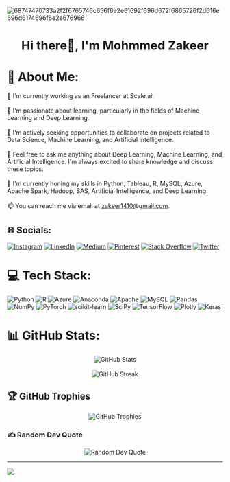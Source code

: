 ![68747470733a2f2f6765746c656f6e2e61692f696d672f6865726f2d616e696d6174696f6e2e676966](https://github.com/ZakeerS/ZakeerS/assets/135118498/c1cd9932-9565-4d47-8232-9386a5e36f5f)




<div align="center">
  <h1>Hi there👋, I'm Mohmmed Zakeer</h1>
</div>




# 💫 About Me:
🔭 I'm currently working as an Freelancer at Scale.ai.<br><br>🌱 I'm passionate about learning, particularly in the fields of Machine Learning and Deep Learning.<br><br>👯 I'm actively seeking opportunities to collaborate on projects related to Data Science, Machine Learning, and Artificial Intelligence.<br><br>💬 Feel free to ask me anything about Deep Learning, Machine Learning, and Artificial Intelligence. I'm always excited to share knowledge and discuss these topics.<br><br>🌱 I'm currently honing my skills in Python, Tableau, R, MySQL, Azure, Apache Spark, Hadoop, SAS, Artificial Intelligence, and Deep Learning.<br><br>📫 You can reach me via email at zakeer1410@gmail.com.


## 🌐 Socials:
[![Instagram](https://img.shields.io/badge/Instagram-%23E4405F.svg?logo=Instagram&logoColor=white)](https://instagram.com/zakeersmd) [![LinkedIn](https://img.shields.io/badge/LinkedIn-%230077B5.svg?logo=linkedin&logoColor=white)](https://linkedin.com/in/www.linkedin.com/in/mohammed-zakeer/) [![Medium](https://img.shields.io/badge/Medium-12100E?logo=medium&logoColor=white)](https://medium.com/@zakeer) [![Pinterest](https://img.shields.io/badge/Pinterest-%23E60023.svg?logo=Pinterest&logoColor=white)](https://pinterest.com/Zakeer0007) [![Stack Overflow](https://img.shields.io/badge/-Stackoverflow-FE7A16?logo=stack-overflow&logoColor=white)](https://stackoverflow.com/users/https://stackexchange.com/users/27109187/shaik-mohammed-zakeer) [![Twitter](https://img.shields.io/badge/Twitter-%231DA1F2.svg?logo=Twitter&logoColor=white)](https://twitter.com/@zakeer1410) 

# 💻 Tech Stack:
![Python](https://img.shields.io/badge/python-3670A0?style=plastic&logo=python&logoColor=ffdd54) ![R](https://img.shields.io/badge/r-%23276DC3.svg?style=plastic&logo=r&logoColor=white) ![Azure](https://img.shields.io/badge/azure-%230072C6.svg?style=plastic&logo=azure-devops&logoColor=white) ![Anaconda](https://img.shields.io/badge/Anaconda-%2344A833.svg?style=plastic&logo=anaconda&logoColor=white) ![Apache](https://img.shields.io/badge/apache-%23D42029.svg?style=plastic&logo=apache&logoColor=white) ![MySQL](https://img.shields.io/badge/mysql-%2300f.svg?style=plastic&logo=mysql&logoColor=white) ![Pandas](https://img.shields.io/badge/pandas-%23150458.svg?style=plastic&logo=pandas&logoColor=white) ![NumPy](https://img.shields.io/badge/numpy-%23013243.svg?style=plastic&logo=numpy&logoColor=white) ![PyTorch](https://img.shields.io/badge/PyTorch-%23EE4C2C.svg?style=plastic&logo=PyTorch&logoColor=white) ![scikit-learn](https://img.shields.io/badge/scikit--learn-%23F7931E.svg?style=plastic&logo=scikit-learn&logoColor=white) ![SciPy](https://img.shields.io/badge/SciPy-%230C55A5.svg?style=plastic&logo=scipy&logoColor=%white) ![TensorFlow](https://img.shields.io/badge/TensorFlow-%23FF6F00.svg?style=plastic&logo=TensorFlow&logoColor=white) ![Plotly](https://img.shields.io/badge/Plotly-%233F4F75.svg?style=plastic&logo=plotly&logoColor=white) ![Keras](https://img.shields.io/badge/Keras-%23D00000.svg?style=plastic&logo=Keras&logoColor=white)


<h1>📊 GitHub Stats:</h1>

<div align="center">
  <img src="https://github-readme-stats.vercel.app/api?username=zakeerS&theme=blue-green&hide_border=false&include_all_commits=true&count_private=true" alt="GitHub Stats">
</div>

<br/>

<div align="center">
  <img src="https://github-readme-streak-stats.herokuapp.com/?user=zakeerS&theme=blue-green&hide_border=false" alt="GitHub Streak">
</div>

<h2>🏆 GitHub Trophies</h2>

<div align="center">
  <img src="https://github-profile-trophy.vercel.app/?username=zakeerS&theme=tokyonight&no-frame=false&no-bg=true&margin-w=4" alt="GitHub Trophies">
</div>

<h3>✍️ Random Dev Quote</h3>

<div align="center">
  <img src="https://quotes-github-readme.vercel.app/api?type=vetical&theme=radical" alt="Random Dev Quote">
</div>

---
[![](https://visitcount.itsvg.in/api?id=Zakeertech3&ic1&color=0)](https://visitcount.itsvg.in)

<!-- Proudly created with GPRM ( https://gprm.itsvg.in ) -->
